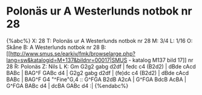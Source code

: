 # Polonäs ur A Westerlunds notbok nr 28

{%abc%}
X: 28
T: Polonäs ur A Westerlunds notbok nr 28
M: 3/4
L: 1/16
O: Skåne
B: A Westerlunds notbok nr 28
B: [[http://www.smus.se/earkiv/fmk/browselarge.php?lang=sw&katalogid=M+137&bildnr=00017|SMUS - katalog M137 bild 17]] nr 28
R: Polonäs
Z: Nils L
K: Gm
G2g2 gabg d2df | fedc c4 (B2d2) | dBde cAcd BABc | BAG^F GABc d4 |
G2g2 gabg d2df | (fe)dc c4 (B2d2) | dBde cAcd BABc | BAG^F G4 "^Fine"G,4 ::
G^FGA B2dB A2cA | G^FGA BdcB AcBA | G^FGA BABc d4 | dcBA GABc d4 :|
{%endabc%}
